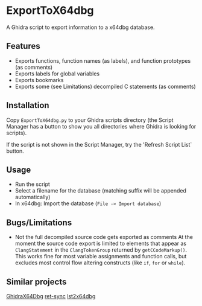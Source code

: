 # ExportToX64dbg
A Ghidra script to export information to a x64dbg database.

## Features
  * Exports functions, function names (as labels), and function prototypes (as comments)
  * Exports labels for global variables
  * Exports bookmarks
  * Exports some (see Limitations) decompiled C statements (as comments)

## Installation
Copy `ExportToX64dbg.py` to your Ghidra scripts directory (the Script Manager has a button to show you all directories where Ghidra is looking for scripts).

If the script is not shown in the Script Manager, try the 'Refresh Script List` button.

## Usage

  * Run the script
  * Select a filename for the database (matching suffix will be appended automatically)
  * In x64dbg: Import the database (`File -> Import database`)

## Bugs/Limitations
  * Not the full decompiled source code gets exported as comments
At the moment the source code export is limited to elements that appear as `ClangStatement` in the `ClangTokenGroup` returned by `getCCodeMarkup()`.
This works fine for most variable assignments and function calls, but excludes most control flow altering constructs (like `if`, `for` or `while`).

## Similar projects
[GhidraX64Dbg](https://github.com/revolver-ocelot-saa/GhidraX64Dbg)
[ret-sync](https://github.com/bootleg/ret-sync)
[lst2x64dbg](https://github.com/utkonos/lst2x64dbg)
